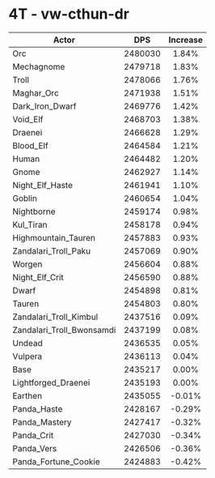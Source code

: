 # 4T - vw-cthun-dr
| Actor | DPS | Increase |
|---|:---:|:---:|
|Orc|2480030|1.84%|
|Mechagnome|2479718|1.83%|
|Troll|2478066|1.76%|
|Maghar_Orc|2471938|1.51%|
|Dark_Iron_Dwarf|2469776|1.42%|
|Void_Elf|2468703|1.38%|
|Draenei|2466628|1.29%|
|Blood_Elf|2464584|1.21%|
|Human|2464482|1.20%|
|Gnome|2462927|1.14%|
|Night_Elf_Haste|2461941|1.10%|
|Goblin|2460654|1.04%|
|Nightborne|2459174|0.98%|
|Kul_Tiran|2458178|0.94%|
|Highmountain_Tauren|2457883|0.93%|
|Zandalari_Troll_Paku|2457069|0.90%|
|Worgen|2456604|0.88%|
|Night_Elf_Crit|2456590|0.88%|
|Dwarf|2454898|0.81%|
|Tauren|2454803|0.80%|
|Zandalari_Troll_Kimbul|2437516|0.09%|
|Zandalari_Troll_Bwonsamdi|2437199|0.08%|
|Undead|2436535|0.05%|
|Vulpera|2436113|0.04%|
|Base|2435217|0.00%|
|Lightforged_Draenei|2435193|0.00%|
|Earthen|2435055|-0.01%|
|Panda_Haste|2428167|-0.29%|
|Panda_Mastery|2427417|-0.32%|
|Panda_Crit|2427030|-0.34%|
|Panda_Vers|2426506|-0.36%|
|Panda_Fortune_Cookie|2424883|-0.42%|
